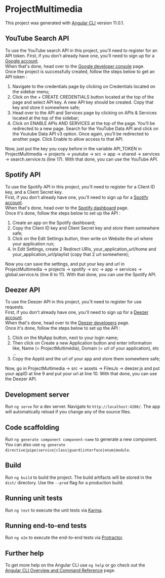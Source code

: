 # ProjectMultimedia

This project was generated with [Angular CLI](https://github.com/angular/angular-cli) version 11.0.1.

## YouTube Search API

To use the YouTube search API in this project, you'll need to register for an API token.
First, if you don't already have one, you'll need to sign up for a [Google account](https://accounts.google.com/signup/v2/webcreateaccount?continue=https%3A%2F%2Faccounts.google.com%2FManageAccount%3Fnc%3D1&flowName=GlifWebSignIn&flowEntry=SignUp).  
When that's done, head over to the [Google developer console](https://console.cloud.google.com/apis/dashboard?pli=1&project=projectyoutubesearch&folder=&organizationId=) page.  
Once the project is successfully created, follow the steps below to get an API token :  
1. Navigate to the credentials page by clicking on Credentials located on the sidebar menu;  
2. Click on the + CREATE CREDENTIALS button located at the top of the page and select API key. A new API key should be created. Copy that key and store it somewhere safe;  
3. Head over to the API and Services page by clicking on APIs & Services located at the top of the sidebar;  
4. Click on ENABLE APIs AND SERVICES at the top of the page. You’ll be redirected to a new page. Search for the YouTube Data API and click on the Youtube Data API v3 option. Once again, you’ll be redirected to another page. Click Enable to allow access to that API.  
   
Now, just put the key you copy before in the variable API_TOKEN in ProjectMultimedia -> projects -> youtube -> src -> app -> shared -> services -> search.service.ts (line 17).
With that done, you can use the YouTube API.

## Spotify API

To use the Spotify API in this project, you'll need to register for a Client ID key, and a Client Secret key.  
First, if you don't already have one, you'll need to sign up for a [Spotify account](https://www.spotify.com/fr/signup/).  
When that's done, head over to the [Spotify dashboard](https://developer.spotify.com/dashboard/applications) page.  
Once it's done, follow the steps below to set up the API :  
1. Create an app on the Spotify dashboard;  
2. Copy the Client ID key and Client Secret key and store them somewhere safe;  
3. Click on the Edit Settings button, then write on Website the url where your application run;  
4. In Edit Settings, create 2 Redirect URIs, your_application_url/home  and your_application_url/playlist (copy that 2 url somewhere);  

Now you can save the settings, and put your key and url in ProjectMultimedia -> projects -> spotify -> src -> app -> services -> global.service.ts (line 8 to 11).
With that done, you can use the Spotify API.

## Deezer API

To use the Deezer API in this project, you'll need to register for use requests.  
First, if you don't already have one, you'll need to sign up for a [Deezer account](https://www.deezer.com/fr/register).  
When that's done, head over to the [Deezer developers](https://developers.deezer.com/) page.  
Once it's done, follow the steps below to set up the API :  
1. Click on the MyApp button, next to your login name;  
2. Then click on Create a new Application button and enter information like, Name (= ProjectMultimédia), Domain (= url of your application), etc ...  
3. Copy the AppId and the url of your app and store them somewhere safe;

Now, go in ProjectMultimedia -> src -> assets -> FilesJs -> deezer.js and put your appID at line 9 and put your url at line 10.
With that done, you can use the Deezer API.

## Development server

Run `ng serve` for a dev server. Navigate to `http://localhost:4200/`. The app will automatically reload if you change any of the source files.

## Code scaffolding

Run `ng generate component component-name` to generate a new component. You can also use `ng generate directive|pipe|service|class|guard|interface|enum|module`.

## Build

Run `ng build` to build the project. The build artifacts will be stored in the `dist/` directory. Use the `--prod` flag for a production build.

## Running unit tests

Run `ng test` to execute the unit tests via [Karma](https://karma-runner.github.io).

## Running end-to-end tests

Run `ng e2e` to execute the end-to-end tests via [Protractor](http://www.protractortest.org/).

## Further help

To get more help on the Angular CLI use `ng help` or go check out the [Angular CLI Overview and Command Reference](https://angular.io/cli) page.
